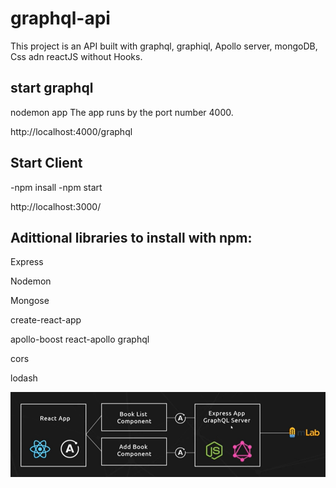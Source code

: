# graphql-api

This project is an API built with graphql, graphiql, Apollo server, mongoDB, Css adn reactJS without Hooks.

## start graphql
nodemon app
The app runs by the port number 4000.

http://localhost:4000/graphql

## Start Client

-npm insall
-npm start

http://localhost:3000/

## Adittional libraries to install with npm:

Express

Nodemon 

Mongose

create-react-app

apollo-boost react-apollo graphql

cors

lodash


![Alt text](client/images/Architecture.png?raw=true "Architecture Diagram")


